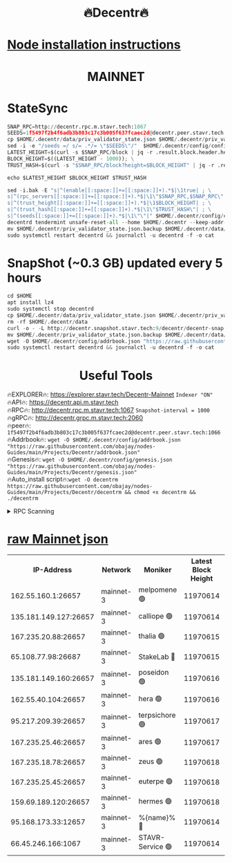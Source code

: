 <h1 align="center"> 🔥Decentr🔥</h1>

[Node installation instructions](https://github.com/obajay/nodes-Guides/tree/main/Projects/Decentr)
=
<h1 align="center"> MAINNET</h1>

# StateSync
```python
SNAP_RPC=http://decentr.rpc.m.stavr.tech:1067
SEEDS=1f5497f2b4f6adb3b803c17c3b005f637fcaec2d@decentr.peer.stavr.tech:1066
cp $HOME/.decentr/data/priv_validator_state.json $HOME/.decentr/priv_validator_state.json.backup
sed -i -e "/seeds =/ s/= .*/= \"$SEEDS\"/"  $HOME/.decentr/config/config.toml
LATEST_HEIGHT=$(curl -s $SNAP_RPC/block | jq -r .result.block.header.height); \
BLOCK_HEIGHT=$((LATEST_HEIGHT - 1000)); \
TRUST_HASH=$(curl -s "$SNAP_RPC/block?height=$BLOCK_HEIGHT" | jq -r .result.block_id.hash)

echo $LATEST_HEIGHT $BLOCK_HEIGHT $TRUST_HASH

sed -i.bak -E "s|^(enable[[:space:]]+=[[:space:]]+).*$|\1true| ; \
s|^(rpc_servers[[:space:]]+=[[:space:]]+).*$|\1\"$SNAP_RPC,$SNAP_RPC\"| ; \
s|^(trust_height[[:space:]]+=[[:space:]]+).*$|\1$BLOCK_HEIGHT| ; \
s|^(trust_hash[[:space:]]+=[[:space:]]+).*$|\1\"$TRUST_HASH\"| ; \
s|^(seeds[[:space:]]+=[[:space:]]+).*$|\1\"\"|" $HOME/.decentr/config/config.toml
decentrd tendermint unsafe-reset-all --home $HOME/.decentr --keep-addr-book
mv $HOME/.decentr/priv_validator_state.json.backup $HOME/.decentr/data/priv_validator_state.json
sudo systemctl restart decentrd && journalctl -u decentrd -f -o cat
```
# SnapShot (~0.3 GB) updated every 5 hours
```python
cd $HOME
apt install lz4
sudo systemctl stop decentrd
cp $HOME/.decentr/data/priv_validator_state.json $HOME/.decentr/priv_validator_state.json.backup
rm -rf $HOME/.decentr/data
curl -o - -L http://decentr.snapshot.stavr.tech:9/decentr/decentr-snap.tar.lz4 | lz4 -c -d - | tar -x -C $HOME/.decentr --strip-components 2
mv $HOME/.decentr/priv_validator_state.json.backup $HOME/.decentr/data/priv_validator_state.json
wget -O $HOME/.decentr/config/addrbook.json "https://raw.githubusercontent.com/obajay/nodes-Guides/main/Projects/Decentr/addrbook.json"
sudo systemctl restart decentrd && journalctl -u decentrd -f -o cat
```

 <h1 align="center"> Useful Tools</h1>

🔥EXPLORER🔥:     https://explorer.stavr.tech/Decentr-Mainnet        `Indexer "ON"` \
🔥API🔥:          https://decentr.api.m.stavr.tech \
🔥RPC🔥:          http://decentr.rpc.m.stavr.tech:1067              `Snapshot-interval = 1000` \
🔥gRPC🔥:         http://decentr.grpc.m.stavr.tech:2060 \
🔥peer🔥:         `1f5497f2b4f6adb3b803c17c3b005f637fcaec2d@decentr.peer.stavr.tech:1066` \
🔥Addrbook🔥:  `wget -O $HOME/.decentr/config/addrbook.json "https://raw.githubusercontent.com/obajay/nodes-Guides/main/Projects/Decentr/addrbook.json"` \
🔥Genesis🔥:  `wget -O $HOME/.decentr/config/genesis.json "https://raw.githubusercontent.com/obajay/nodes-Guides/main/Projects/Decentr/genesis.json"` \
🔥Auto_install script🔥:`wget -O decentrm https://raw.githubusercontent.com/obajay/nodes-Guides/main/Projects/Decentr/decentrm && chmod +x decentrm && ./decentrm`

<details>
<summary>RPC Scanning</summary>

<h2 align="center"> We scan nodes in real time every 4 hours. And we provide the final result of RPC endpoints.
We cannot influence the operation of these nodes in any way. </h2>


```python
If Voting Power is higher than 0 --> then the Node is a validator of the network and may be subject to attack and be a potential threat to the chain.
```
```python
We marked such validators with a red symbol
```

</details>

[raw Mainnet json](https://rpc-check.decentrm.stavr.tech/decentrm/rpc-decentrm-result.json)
=



<table><tr><th>IP-Address</th><th>Network</th><th>Moniker</th><th>Latest Block Height</th><th>Earliest Block Height</th><th>Catching Up</th><th>Tx Index</th><th>Voting Power</th><th>Scan Time</th></tr><tr><td>162.55.160.1:26657</td><td>mainnet-3</td><td>melpomene 🟢</td><td>11970614</td><td>1688950</td><td>False</td><td>on</td><td>0</td><td>2023-12-15T01:56:35.888073714UTC</td></tr><tr><td>135.181.149.127:26657</td><td>mainnet-3</td><td>calliope 🟢</td><td>11970614</td><td>1688950</td><td>False</td><td>on</td><td>0</td><td>2023-12-15T01:56:36.219322963UTC</td></tr><tr><td>167.235.20.88:26657</td><td>mainnet-3</td><td>thalia 🟢</td><td>11970615</td><td>1688950</td><td>False</td><td>on</td><td>0</td><td>2023-12-15T01:56:41.974017284UTC</td></tr><tr><td>65.108.77.98:26687</td><td>mainnet-3</td><td>StakeLab 🔴</td><td>11970615</td><td>1688950</td><td>False</td><td>on</td><td>5277363</td><td>2023-12-15T01:56:42.311761057UTC</td></tr><tr><td>135.181.149.160:26657</td><td>mainnet-3</td><td>poseidon 🟢</td><td>11970616</td><td>1688950</td><td>False</td><td>on</td><td>0</td><td>2023-12-15T01:56:45.038433861UTC</td></tr><tr><td>162.55.40.104:26657</td><td>mainnet-3</td><td>hera 🟢</td><td>11970616</td><td>1688950</td><td>False</td><td>on</td><td>0</td><td>2023-12-15T01:56:47.310142934UTC</td></tr><tr><td>95.217.209.39:26657</td><td>mainnet-3</td><td>terpsichore 🟢</td><td>11970617</td><td>1688950</td><td>False</td><td>on</td><td>0</td><td>2023-12-15T01:56:49.709655474UTC</td></tr><tr><td>167.235.25.46:26657</td><td>mainnet-3</td><td>ares 🟢</td><td>11970617</td><td>1688950</td><td>False</td><td>on</td><td>0</td><td>2023-12-15T01:56:54.181058816UTC</td></tr><tr><td>167.235.18.78:26657</td><td>mainnet-3</td><td>zeus 🟢</td><td>11970618</td><td>1688950</td><td>False</td><td>on</td><td>0</td><td>2023-12-15T01:56:56.535070645UTC</td></tr><tr><td>167.235.25.45:26657</td><td>mainnet-3</td><td>euterpe 🟢</td><td>11970618</td><td>1688950</td><td>False</td><td>on</td><td>0</td><td>2023-12-15T01:56:58.802615929UTC</td></tr><tr><td>159.69.189.120:26657</td><td>mainnet-3</td><td>hermes 🟢</td><td>11970618</td><td>1688950</td><td>False</td><td>on</td><td>0</td><td>2023-12-15T01:56:59.041504186UTC</td></tr><tr><td>95.168.173.33:12657</td><td>mainnet-3</td><td>%{name}% 🔴</td><td>11970614</td><td>8964001</td><td>False</td><td>on</td><td>4161969</td><td>2023-12-15T01:56:37.397510194UTC</td></tr><tr><td>66.45.246.166:1067</td><td>mainnet-3</td><td>STAVR-Service 🟢</td><td>11970614</td><td>11969001</td><td>False</td><td>on</td><td>0</td><td>2023-12-15T01:56:36.855785094UTC</td></tr></table>